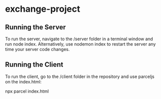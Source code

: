# exchange-project

## Running the Server
To run the server, navigate to the /server folder in a terminal window and run node index. Alternatively, use nodemon index to restart the server any time your server code changes.


## Running the Client
To run the client, go to the /client folder in the repository and use parceljs on the index.html:

npx parcel index.html
